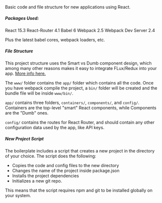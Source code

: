 Basic code and file structure for new applications using React.
##### Packages Used:
React 15.3
React-Router 4.1
Babel 6
Webpack 2.5
Webpack Dev Server 2.4

Plus the latest babel cores, webpack loaders, etc.

##### File Structure
This project structure uses the Smart vs Dumb component design, which among many other reasons makes it easy to integrate FLux/Redux into your app. [More info here.](https://jaketrent.com/post/smart-dumb-components-react/)

The `www/` folder contains the `app/` folder which contains all the code. Once you have webpack compile the project, a `bin/` folder will be created and the bundle file will be inside `www/bin/`.

`app/` contains three folders, `containers/`, `components/`, and `config/`. Containers are the top-level "smart" React components, while Components are the "Dumb" ones. 

`config/` contains the routes for React Router, and should contain any other configuration data used by the app, like API keys.

##### New Project Script
The boilerplate includes a script that creates a new project in the directory of your choice. The script does the following:
  * Copies the code and config files to the new directory
  * Changes the name of the project inside package.json
  * Installs the project dependencies
  * Initializes a new git repo. 
 
This means that the script requires npm and git to be installed globally on your system. 